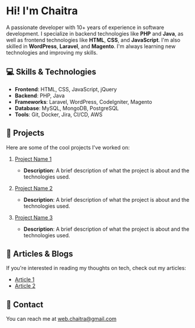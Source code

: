 # Hi! I'm Chaitra

A passionate developer with 10+ years of experience in software development. I specialize in backend technologies like **PHP** and **Java**, as well as frontend technologies like **HTML**, **CSS**, and **JavaScript**. I'm also skilled in **WordPress**, **Laravel**, and **Magento**. I'm always learning new technologies and improving my skills.

## 💻 Skills & Technologies
- **Frontend**: HTML, CSS, JavaScript, jQuery
- **Backend**: PHP, Java
- **Frameworks**: Laravel, WordPress, CodeIgniter, Magento
- **Database**: MySQL, MongoDB, PostgreSQL
- **Tools**: Git, Docker, Jira, CI/CD, AWS

## 🚀 Projects
Here are some of the cool projects I've worked on:

1. [Project Name 1](link-to-project)  
   - **Description**: A brief description of what the project is about and the technologies used.

2. [Project Name 2](link-to-project)  
   - **Description**: A brief description of what the project is about and the technologies used.

3. [Project Name 3](link-to-project)  
   - **Description**: A brief description of what the project is about and the technologies used.

## 📖 Articles & Blogs
If you're interested in reading my thoughts on tech, check out my articles:
- [Article 1](link-to-article)
- [Article 2](link-to-article)

## 📧 Contact
You can reach me at [web.chaitra@gmail.com](mailto:web.chaitra@gmail.com)
